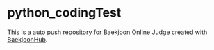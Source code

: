 # python_codingTest
This is a auto push repository for Baekjoon Online Judge created with [BaekjoonHub](https://github.com/BaekjoonHub/BaekjoonHub).
